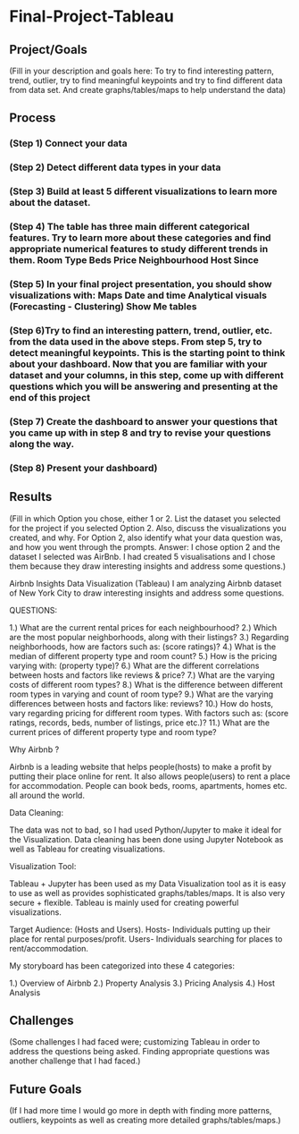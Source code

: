 # Final-Project-Tableau

## Project/Goals
(Fill in your description and goals here: To try to find interesting pattern, trend, outlier, try to find meaningful keypoints and try to find different data from data set. And create graphs/tables/maps to help understand the data)

## Process
### (Step 1) Connect your data 
### (Step 2) Detect different data types in your data 
### (Step 3) Build at least 5 different visualizations to learn more about the dataset. 
### (Step 4) The table has three main different categorical features. Try to learn more about these categories and find appropriate numerical features to study different trends in them. Room Type Beds Price Neighbourhood Host Since 
### (Step 5) In your final project presentation, you should show visualizations with: Maps Date and time Analytical visuals (Forecasting - Clustering) Show Me tables 
### (Step 6)Try to find an interesting pattern, trend, outlier, etc. from the data used in the above steps. From step 5, try to detect meaningful keypoints. This is the starting point to think about your dashboard. Now that you are familiar with your dataset and your columns, in this step, come up with different questions which you will be answering and presenting at the end of this project 
### (Step 7) Create the dashboard to answer your questions that you came up with in step 8 and try to revise your questions along the way. 
### (Step 8) Present your dashboard)

## Results
(Fill in which Option you chose, either 1 or 2. List the dataset you selected for the project if you selected Option 2. Also, discuss the visualizations you created, and why. For Option 2, also identify what your data question was, and how you went through the prompts.
Answer: I chose option 2 and the dataset I selected was AirBnb. I had created 5 visualisations and I chose them because they draw interesting insights and address some questions.)

Airbnb Insights Data Visualization (Tableau)
I am analyzing Airbnb dataset of New York City to draw interesting insights and address some questions.

QUESTIONS:

1.)	What are the current rental prices for each neighbourhood? 
2.)	Which are the most popular neighborhoods, along with their listings?
3.)	Regarding neighborhoods, how are factors such as: (score ratings)?
4.)	What is the median of different property type and room count?
5.)	How is the pricing varying with: (property type)?
6.)	What are the different correlations between hosts and factors like reviews & price?
7.)	What are the varying costs of different room types?
8.)	What is the difference between different room types in varying and count of room type?
9.)	What are the varying differences between hosts and factors like: reviews?
10.)	How do hosts, vary regarding pricing for different room types. With factors such as: (score ratings, records, beds, number of listings, price etc.)?
11.)	What are the current prices of different property type and room type?


Why Airbnb ?

Airbnb is a leading website that helps people(hosts) to make a profit by putting their place online for rent. It also allows people(users) to rent a place for accommodation. People can book beds, rooms, apartments, homes etc. all around the world. 

Data Cleaning:

The data was not to bad, so I had used Python/Jupyter to make it ideal for the Visualization. Data cleaning has been done using Jupyter Notebook as well as Tableau for creating visualizations.

Visualization Tool:

Tableau + Jupyter has been used as my Data Visualization tool as it is easy to use as well as provides sophisticated graphs/tables/maps. It is also very secure + flexible. Tableau is mainly used for creating powerful visualizations.

Target Audience: (Hosts and Users). Hosts- Individuals putting up their place for rental purposes/profit. Users- Individuals searching for places to rent/accommodation.

My storyboard has been categorized into these 4 categories:

1.) Overview of Airbnb
2.) Property Analysis
3.) Pricing Analysis
4.) Host Analysis

## Challenges 
(Some challenges I had faced were; customizing Tableau in order to address the questions being asked. Finding appropriate questions was another challenge that I had faced.)

## Future Goals
(If I had more time I would go more in depth with finding more patterns, outliers, keypoints as well as creating more detailed graphs/tables/maps.)
